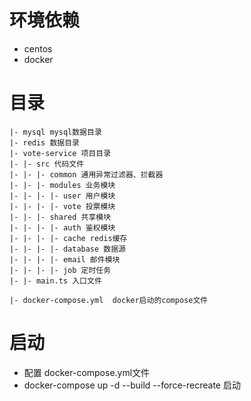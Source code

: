 # 环境依赖
- centos
- docker

# 目录
```
|- mysql mysql数据目录
|- redis 数据目录
|- vote-service 项目目录
|- |- src 代码文件
|- |- |- common 通用异常过滤器、拦截器
|- |- |- modules 业务模块
|- |- |- |- user 用户模块
|- |- |- |- vote 投票模块
|- |- |- shared 共享模块
|- |- |- |- auth 鉴权模块
|- |- |- |- cache redis缓存
|- |- |- |- database 数据源
|- |- |- |- email 邮件模块
|- |- |- |- job 定时任务
|- |- main.ts 入口文件
 
|- docker-compose.yml  docker启动的compose文件
```

# 启动
- 配置 docker-compose.yml文件
- docker-compose up -d --build --force-recreate 启动
